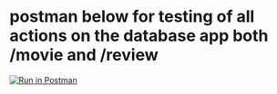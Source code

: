 # postman below for testing of all actions on the database app both /movie and /review
[![Run in Postman](https://run.pstmn.io/button.svg)](https://app.getpostman.com/run-collection/80ae2a94495a7c29ba2f)
